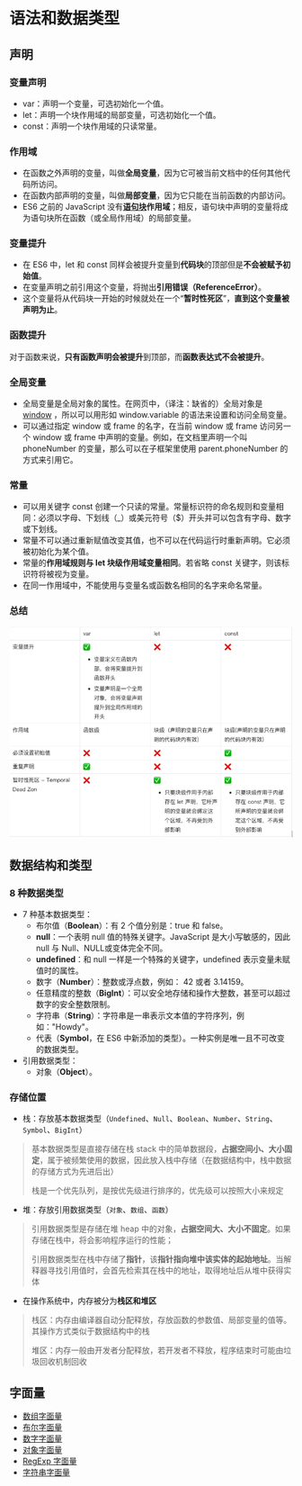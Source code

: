 # 语法和数据类型

## 声明

### 变量声明

- var：声明一个变量，可选初始化一个值。
- let：声明一个块作用域的局部变量，可选初始化一个值。
- const：声明一个块作用域的只读常量。

### 作用域

- 在函数之外声明的变量，叫做**全局变量**，因为它可被当前文档中的任何其他代码所访问。
- 在函数内部声明的变量，叫做**局部变量**，因为它只能在当前函数的内部访问。
- ES6 之前的 JavaScript 没有[**语句块**](https://developer.mozilla.org/zh-CN/docs/Web/JavaScript/Guide/Control_flow_and_error_handling#%E8%AF%AD%E5%8F%A5%E5%9D%97)**作用域**；相反，语句块中声明的变量将成为语句块所在函数（或全局作用域）的局部变量。

### 变量提升

- 在 ES6 中，let 和 const 同样会被提升变量到**代码块**的顶部但是**不会被赋予初始值**。
- 在变量声明之前引用这个变量，将抛出**引用错误（ReferenceError）**。
- 这个变量将从代码块一开始的时候就处在一个“**暂时性死区**”，**直到这个变量被声明为止**。

### 函数提升

对于函数来说，**只有函数声明会被提升**到顶部，而**函数表达式不会被提升**。

### 全局变量

- 全局变量是全局对象的属性。在网页中，（译注：缺省的）全局对象是 [window](https://developer.mozilla.org/zh-CN/docs/Web/API/Window) ，所以可以用形如 window.variable 的语法来设置和访问全局变量。
- 可以通过指定 window 或 frame 的名字，在当前 window 或 frame 访问另一个 window 或 frame 中声明的变量。例如，在文档里声明一个叫 phoneNumber 的变量，那么可以在子框架里使用 parent.phoneNumber 的方式来引用它。

### 常量

- 可以用关键字 const 创建一个只读的常量。常量标识符的命名规则和变量相同：必须以字母、下划线（_）或美元符号（$）开头并可以包含有字母、数字或下划线。
- 常量不可以通过重新赋值改变其值，也不可以在代码运行时重新声明。它必须被初始化为某个值。
- 常量的**作用域规则与 let 块级作用域变量相同**。若省略 const 关键字，则该标识符将被视为变量。
- 在同一作用域中，不能使用与变量名或函数名相同的名字来命名常量。

### 总结

![1.png](https://raw.githubusercontent.com/wcywxq/image-store/master/ssg/endorsement/javascript/grammar-data-types/1.png)

## 数据结构和类型

### 8 种数据类型

- 7 种基本数据类型：
  - 布尔值（**Boolean**）：有 2 个值分别是：true 和 false。
  - **null**：一个表明 null 值的特殊关键字。JavaScript 是大小写敏感的，因此 null 与 Null、NULL或变体完全不同。
  - **undefined**：和 null 一样是一个特殊的关键字，undefined 表示变量未赋值时的属性。
  - 数字（**Number**）：整数或浮点数，例如： 42 或者 3.14159。
  - 任意精度的整数（**BigInt**）：可以安全地存储和操作大整数，甚至可以超过数字的安全整数限制。
  - 字符串（**String**）：字符串是一串表示文本值的字符序列，例如："Howdy"。
  - 代表（**Symbol**，在 ES6 中新添加的类型）。一种实例是唯一且不可改变的数据类型。
- 引用数据类型：
  - 对象（**Object**）。

### 存储位置

- 栈：存放基本数据类型（`Undefined`、`Null`、`Boolean`、`Number`、`String`、`Symbol`、`BigInt`）

> 基本数据类型是直接存储在栈 stack 中的简单数据段，**占据空间小、大小固定**，属于被频繁使用的数据，因此放入栈中存储（在数据结构中，栈中数据的存储方式为先进后出）
>
> 栈是一个优先队列，是按优先级进行排序的，优先级可以按照大小来规定

- 堆：存放引用数据类型（`对象`、`数组`、`函数`）

> 引用数据类型是存储在堆 heap 中的对象，**占据空间大、大小不固定**。如果存储在栈中，将会影响程序运行的性能；
>
> 引用数据类型在栈中存储了**指针**，该**指针指向堆中该实体的起始地址**。当解释器寻找引用值时，会首先检索其在栈中的地址，取得地址后从堆中获得实体

- 在操作系统中，内存被分为**栈区和堆区**

> 栈区：内存由编译器自动分配释放，存放函数的参数值、局部变量的值等。其操作方式类似于数据结构中的栈
>
> 堆区：内存一般由开发者分配释放，若开发者不释放，程序结束时可能由垃圾回收机制回收

## 字面量

- [数组字面量](https://developer.mozilla.org/zh-CN/docs/Web/JavaScript/Guide/Grammar_and_types#%E6%95%B0%E7%BB%84%E5%AD%97%E9%9D%A2%E9%87%8F)
- [布尔字面量](https://developer.mozilla.org/zh-CN/docs/Web/JavaScript/Guide/Grammar_and_types#%E5%B8%83%E5%B0%94%E5%AD%97%E9%9D%A2%E9%87%8F)
- [数字字面量](https://developer.mozilla.org/zh-CN/docs/Web/JavaScript/Guide/Grammar_and_types#%E6%95%B0%E5%AD%97%E5%AD%97%E9%9D%A2%E9%87%8F)
- [对象字面量](https://developer.mozilla.org/zh-CN/docs/Web/JavaScript/Guide/Grammar_and_types#%E5%AF%B9%E8%B1%A1%E5%AD%97%E9%9D%A2%E9%87%8F)
- [RegExp 字面量](https://developer.mozilla.org/zh-CN/docs/Web/JavaScript/Guide/Grammar_and_types#regexp_%E5%AD%97%E9%9D%A2%E9%87%8F)
- [字符串字面量](https://developer.mozilla.org/zh-CN/docs/Web/JavaScript/Guide/Grammar_and_types#%E5%AD%97%E7%AC%A6%E4%B8%B2%E5%AD%97%E9%9D%A2%E9%87%8F)
